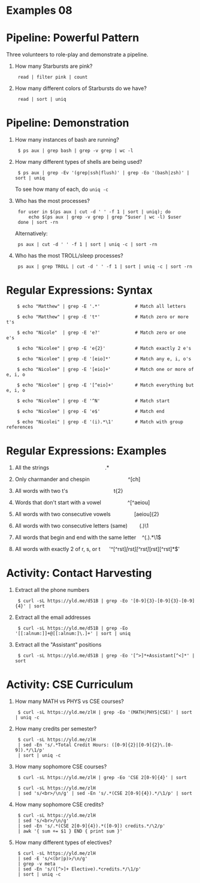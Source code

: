 # Examples 08

# Pipeline: Powerful Pattern

Three volunteers to role-play and demonstrate a pipeline.

1. How many Starbursts are pink?

        read | filter pink | count

2. How many different colors of Starbursts do we have?

        read | sort | uniq

# Pipeline: Demonstration

1. How many instances of bash are running?

        $ ps aux | grep bash | grep -v grep | wc -l

2. How many different types of shells are being used?

        $ ps aux | grep -Ev '(grep|ssh|flush)' | grep -Eo '(bash|zsh)' | sort | uniq

    To see how many of each, do `uniq -c`

3. Who has the most processes?

        for user in $(ps aux | cut -d ' ' -f 1 | sort | uniq); do
            echo $(ps aux | grep -v grep | grep ^$user | wc -l) $user
        done | sort -rn

    Alternatively:

        ps aux | cut -d ' ' -f 1 | sort | uniq -c | sort -rn

4. Who has the most TROLL/sleep processes?

        ps aux | grep TROLL | cut -d ' ' -f 1 | sort | uniq -c | sort -rn

# Regular Expressions: Syntax

        $ echo "Matthew" | grep -E '.*'             # Match all letters

        $ echo "Matthew" | grep -E 't*'             # Match zero or more t's

        $ echo "Nicole"  | grep -E 'e?'             # Match zero or one e's

        $ echo "Nicolee" | grep -E 'e{2}'           # Match exactly 2 e's

        $ echo "Nicolee" | grep -E '[eio]*'         # Match any e, i, o's

        $ echo "Nicolee" | grep -E '[eio]+'         # Match one or more of e, i, o

        $ echo "Nicolee" | grep -E '[^eio]+'        # Match everything but e, i, o

        $ echo "Nicolee" | grep -E '^N'             # Match start

        $ echo "Nicolee" | grep -E 'e$'             # Match end

        $ echo "Nicolei" | grep -E '(i).*\1'        # Match with group references

# Regular Expressions: Examples

1. All the strings                                      .*

2. Only charmander and chespin                          ^[ch]

3. All words with two t's                               t{2}

4. Words that don't start with a vowel                  ^[^aeiou]

5. All words with two consecutive vowels                [aeiou]{2}

6. All words with two consecutive letters (same)        (.)\1

7. All words that begin and end with the same letter    ^(.).*\1$

8. All words with exactly 2 of r, s, or t               '^[^rst]*[rst][^rst]*[rst][^rst]*$'

# Activity: Contact Harvesting

1. Extract all the phone numbers

        $ curl -sL https://yld.me/d51B | grep -Eo '[0-9]{3}-[0-9]{3}-[0-9]{4}' | sort

2. Extract all the email addresses

        $ curl -sL https://yld.me/d51B | grep -Eo '[[:alnum:]]+@[[:alnum:]\.]+' | sort | uniq

3. Extract all the "Assistant" positions

        $ curl -sL https://yld.me/d51B | grep -Eo '[^>]*+Assistant[^<]*' | sort

# Activity: CSE Curriculum

1. How many MATH vs PHYS vs CSE courses?

        $ curl -sL https://yld.me/zlH | grep -Eo '(MATH|PHYS|CSE)' | sort | uniq -c

2. How many credits per semester?

        $ curl -sL https://yld.me/zlH
		| sed -En 's/.*Total Credit Hours: ([0-9]{2}|[0-9]{2}\.[0-9]).*/\1/p'
		| sort | uniq -c

3. How many sophomore CSE courses?

        $ curl -sL https://yld.me/zlH | grep -Eo 'CSE 2[0-9]{4}' | sort

        $ curl -sL https://yld.me/zlH
		| sed 's/<br>/\n/g' | sed -En 's/.*(CSE 2[0-9]{4}).*/\1/p' | sort

4. How many sophomore CSE credits?

        $ curl -sL https://yld.me/zlH
		| sed 's/<br>/\n/g' 
		| sed -En 's/.*(CSE 2[0-9]{4}).*([0-9]) credits.*/\2/p'
		| awk '{ sum += $1 } END { print sum }'

5. How many different types of electives?

        $ curl -sL https://yld.me/zlH
		| sed -E 's/<(br|p)>/\n/g' 
		| grep -v meta
		| sed -En 's/([^>]+ Elective).*credits.*/\1/p' 
		| sort | uniq -c
